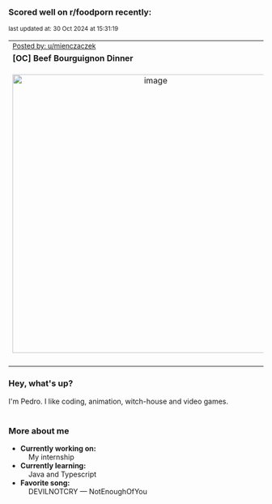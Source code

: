### Scored well on r/foodporn recently:

<p align="left"><sub>last updated at: 30 Oct 2024 at 15:31:19</sub></p>

|   |
| --- |
| <sub>[Posted by: u/mienczaczek][source]</sub> |
| **[OC] Beef Bourguignon Dinner** | 
|<p align="center"> <img alt="image" src="https://i.redd.it/jno2j374wwvd1.jpeg" width="550" /> </p>|
|   |

### Hey, what's up?

I'm Pedro. I like coding, animation, witch-house and video games.<br><br>

### More about me
- **Currently working on:**  
&nbsp;&nbsp;&nbsp;&nbsp;My internship
- **Currently learning:**  
&nbsp;&nbsp;&nbsp;&nbsp;Java and Typescript
- **Favorite song:**  
&nbsp;&nbsp;&nbsp;&nbsp;DEVILNOTCRY — NotEnoughOfYou<br><br>

  



  
  
  
[linkedin]: https://linkedin.com/in/pedro-h-r-gomes-8a487b14a/
[gmail]: mailto:pilique11@gmail.com
[source]: https://reddit.com/r/FoodPorn/comments/1g7yitg/oc_beef_bourguignon_dinner/
[redditAPI]: https://www.reddit.com/dev/api/